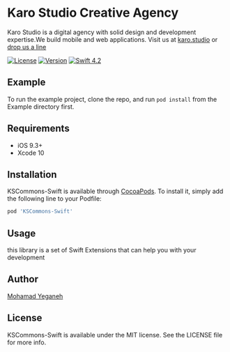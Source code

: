 # Karo Studio Creative Agency

Karo Studio is a digital agency with solid design and development expertise.We build mobile and web applications. Visit us at [karo.studio](https://karo.studio) or  [drop us a line](dev@karo.studio)

[![License](https://img.shields.io/badge/license-MIT-lightgrey.svg)](https://github.com/karostudio/KSCommons-Swift/blob/master/LICENSE)
[![Version](https://img.shields.io/cocoapods/v/KSCommons-Swift.svg?style=flat)](https://cocoapods.org/pods/KSCommons-Swift)
[![Swift 4.2](https://img.shields.io/badge/Swift-4.2-green.svg?style=flat)](https://developer.apple.com/swift/)


## Example

To run the example project, clone the repo, and run `pod install` from the Example directory first.

## Requirements

- iOS 9.3+
- Xcode 10

## Installation

KSCommons-Swift is available through [CocoaPods](https://cocoapods.org). To install
it, simply add the following line to your Podfile:

```ruby
pod 'KSCommons-Swift'
```
## Usage

this library is a set of Swift Extensions that can help you  with your development

## Author

[Mohamad Yeganeh](https://github.com/mohamadyeganeh76)

## License

KSCommons-Swift is available under the MIT license. See the LICENSE file for more info.
